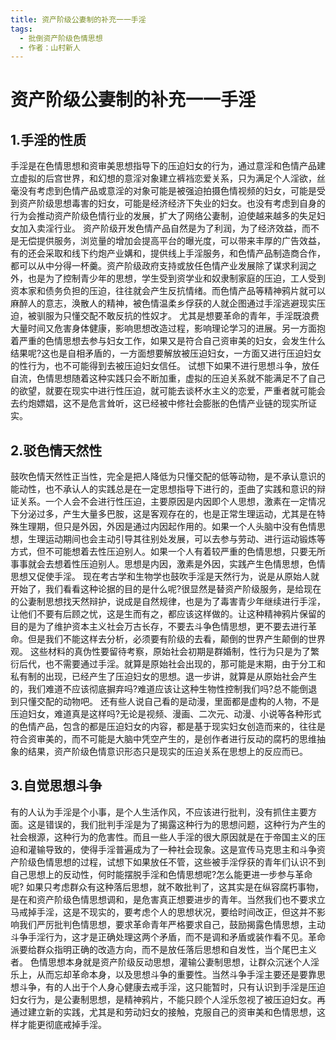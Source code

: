 ```yaml
---
title: 资产阶级公妻制的补充一一手淫
tags:
  - 批倒资产阶级色情思想
  - 作者：山村新人
---
```


# 资产阶级公妻制的补充一一手淫

## 1.手淫的性质
手淫是在色情思想和资审美思想指导下的压迫妇女的行为，通过意淫和色情产品建立虚拟的后宫世界，和幻想的意淫对象建立裤裆恋爱关系，只为满足个人淫欲，丝毫没有考虑到色情产品或意淫的对象可能是被强迫拍摄色情视频的妇女，可能是受到资产阶级思想毒害的妇女，可能是经济经济下失业的妇女。也没有考虑到自身的行为会推动资产阶级色情行业的发展，扩大了网络公妻制，迫使越来越多的失足妇女加入卖淫行业。
资产阶级开发色情产品自然是为了利润，为了经济效益，而不是无偿提供服务，浏览量的增加会提高平台的曝光度，可以带来丰厚的广告效益，有的还会采取和线下约炮产业媾和，提供线上手淫服务，和色情产品制造商合作，都可以从中分得一杯羹。资产阶级政府支持或放任色情产业发展除了谋求利润之外，也是为了控制青少年的思想，学生受到资学业和奴隶制家庭的压迫，工人受到资本家和债务负担的压迫，往往就会产生反抗情绪。而色情产品等精神鸦片就可以麻醉人的意志，涣散人的精神，被色情温柔乡俘获的人就企图通过手淫逃避现实压迫，被驯服为只懂交配不敢反抗的性奴才。
尤其是想要革命的青年，手淫既浪费大量时间又危害身体健康，影响思想改造过程，影响理论学习的进展。另一方面抱着严重的色情思想去参与妇女工作，如果又是符合自己资审美的妇女，会发生什么结果呢?这也是自相矛盾的，一方面想要解放被压迫妇女，一方面又进行压迫妇女的性行为，也不可能得到去被压迫妇女信任。
试想下如果不进行思想斗争，放任自流，色情思想随着这种实践只会不断加重，虚拟的压迫关系就不能满足不了自己的欲望，就要在现实中进行性压迫，就可能去谈杯水主义的恋爱，严重者就可能会去约炮嫖娼，这不是危言耸听，这已经被中修社会膨胀的色情产业链的现实所证实。
## 2.驳色情天然性
鼓吹色情天然性正当性，完全是把人降低为只懂交配的低等动物，是不承认意识的能动性，也不承认人的实践总是在一定思想指导下进行的，歪曲了实践和意识的辩证关系。一个人会不会进行性压迫，主要原因是内因即个人思想，激素在一定情况下分泌过多，产生大量多巴胺，这是客观存在的，也是正常生理运动，尤其是在特殊生理期，但只是外因，外因是通过内因起作用的。如果一个人头脑中没有色情思想，生理运动期间也会主动引导其往别处发展，可以去参与劳动、进行运动锻炼等方式，但不可能想着去性压迫别人。如果一个人有着较严重的色情思想，只要无所事事就会去想着性压迫别人。思想是内因，激素是外因，实践产生色情思想，色情思想又促使手淫。
现在考古学和生物学也鼓吹手淫是天然行为，说是从原始人就开始了，我们看看这种论据的目的是什么呢?很显然是替资产阶级服务，是给现在的公妻制思想找天然辩护，说成是自然规律，也是为了毒害青少年继续进行手淫，让他们不要有后顾之忧，这是生而有之，都应该这样做的。让这种精神鸦片保留的目的是为了维护资本主义社会万古长存，不要去斗争色情思想，更不要去进行革命。但是我们不能这样去分析，必须要有阶级的去看，颠倒的世界产生颠倒的世界观。
这些材料的真伪性要留待考察，原始社会初期是群婚制，性行为只是为了繁衍后代，也不需要通过手淫。就算是原始社会出现的，那可能是末期，由于分工和私有制的出现，已经产生了压迫妇女的思想。退一步讲，就算是从原始社会产生的，我们难道不应该彻底摒弃吗?难道应该让这种生物性控制我们吗?总不能倒退到只懂交配的动物吧。
还有些人说自己看的是动漫，里面都是虚构的人物，不是压迫妇女，难道真是这样吗?无论是视频、漫画、二次元、动漫、小说等各种形式的色情产品，包含的都是压迫妇女的内容，都是基于现实妇女创造而来的，往往是符合资审美的，而不可能是大脑中凭空产生的，是创作者进行反动的腐朽的思维抽象的结果，资产阶级色情意识形态只是现实的压迫关系在思想上的反应而已。
## 3.自觉思想斗争
有的人认为手淫是个小事，是个人生活作风，不应该进行批判，没有抓住主要方面。这是错误的，我们批判手淫是为了揭露这种行为的思想问题，这种行为产生的社会根源，这种行为的危害性。而且一些人手淫的很大原因就是在于帝国主义的压迫和灌输导致的，使得手淫普遍成为了一种社会现象。这是宣传马克思主和斗争资产阶级色情思想的过程，试想下如果放任不管，这些被手淫俘获的青年们认识不到自己思想上的反动性，何时能摆脱手淫和色情思想呢?怎么能更进一步参与革命呢?
如果只考虑群众有这种落后思想，就不敢批判了，这其实是在纵容腐朽事物，是在和资产阶级色情思想调和，是危害真正想要进步的青年。当然我们也不要求立马戒掉手淫，这是不现实的，要考虑个人的思想状况，要给时间改正，但这并不影响我们严厉批判色情思想，要求革命青年严格要求自己，鼓励揭露色情思想，主动斗争手淫行为，这才是正确处理这两个矛盾，而不是调和矛盾或装作看不见。革命派要给群众指明正确的改造方向，而不是放任落后思想和自发性，当个尾巴主义者。
色情思想本身就是资产阶级反动思想，灌输公妻制思想，让群众沉迷个人淫乐上，从而忘却革命本身，以及思想斗争的重要性。当然斗争手淫主要还是要靠思想斗争，有的人出于个人身心健康去戒手淫，这只能暂时，只有认识到手淫是压迫妇女行为，是公妻制思想，是精神鸦片，不能只顾个人淫乐忽视了被压迫妇女。再通过建立新的实践，尤其是和劳动妇女的接触，克服自己的资审美和色情思想，这样才能更彻底戒掉手淫。